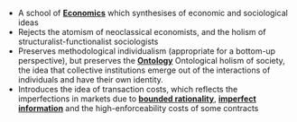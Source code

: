 - A school of **[Economics](../notes/Economics)** which synthesises of economic and sociological ideas
- Rejects the atomism of neoclassical economists, and the holism of structuralist-functionalist sociologists
- Preserves methodological individualism (appropriate for a bottom-up perspective), but preserves the **[Ontology](../notes/Ontology)** Ontological holism of society, the idea that collective institutions emerge out of the interactions of individuals and have their own identity. 
- Introduces the idea of transaction costs, which reflects the imperfections in markets due to **[bounded rationality](../notes/bounded_rationality)**, **[imperfect information](../notes/imperfect_information)** and the high-enforceability costs of some contracts 